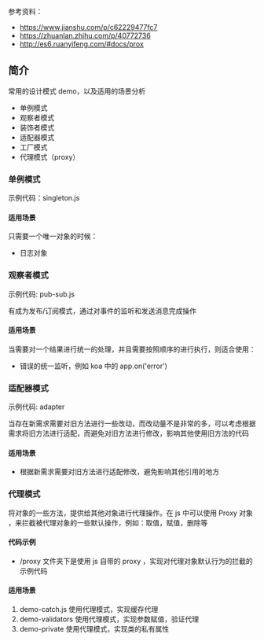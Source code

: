 参考资料：

- https://www.jianshu.com/p/c62229477fc7
- https://zhuanlan.zhihu.com/p/40772736
- http://es6.ruanyifeng.com/#docs/prox

## 简介

常用的设计模式 demo，以及适用的场景分析

- 单例模式
- 观察者模式
- 装饰者模式
- 适配器模式
- 工厂模式
- 代理模式（proxy）

### 单例模式

示例代码：singleton.js

#### 适用场景

只需要一个唯一对象的时候：

- 日志对象

### 观察者模式

示例代码: pub-sub.js

有成为发布/订阅模式，通过对事件的监听和发送消息完成操作

#### 适用场景

当需要对一个结果进行统一的处理，并且需要按照顺序的进行执行，则适合使用：

- 错误的统一监听，例如 koa 中的 app.on('error')

### 适配器模式

示例代码: adapter

当存在新需求需要对旧方法进行一些改动，而改动量不是非常的多，可以考虑根据需求将旧方法进行适配，而避免对旧方法进行修改，影响其他使用旧方法的代码

#### 适用场景

- 根据新需求需要对旧方法进行适配修改，避免影响其他引用的地方

### 代理模式

将对象的一些方法，提供给其他对象进行代理操作。在 js 中可以使用 Proxy 对象 ，来拦截被代理对象的一些默认操作，例如：取值，赋值，删除等

#### 代码示例

- /proxy 文件夹下是使用 js 自带的 proxy ，实现对代理对象默认行为的拦截的示例代码

#### 适用场景

1. demo-catch.js 使用代理模式，实现缓存代理
2. demo-validators 使用代理模式，实现参数赋值，验证代理
3. demo-private 使用代理模式，实现类的私有属性
